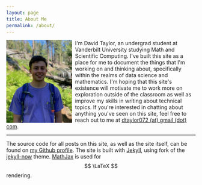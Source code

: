 ```yaml
---
layout: page
title: About Me
permalink: /about/
---
```


<img src="/images/me.jpg" style="float:left;height:220px;padding-right:8px">  

I'm David Taylor, an undergrad student at Vanderbilt University studying Math and Scientific Computing. I've built this site as a place for me to document the things that I'm working on and thinking about, specifically within the realms of data science and mathematics. I'm hoping that this site's existence will motivate me to work more on exploration outside of the classroom as well as improve my skills in writing about technical topics. If you're interested in chatting about anything you've seen on this site, feel free to reach out to me at [dtaylor072 (at) gmail (dot) com](mailto:dtaylor072@gmail.com).

---

The source code for all posts on this site, as well as the site itself, can be found on [my Github profile](https://github.com/dtaylor072). The site is built with [Jekyll](https://jekyllrb.com/), using fork of the [jekyll-now](https://github.com/barryclark/jekyll-now) theme. [MathJax](https://www.mathjax.org/) is used for $$ \LaTeX $$ rendering.  